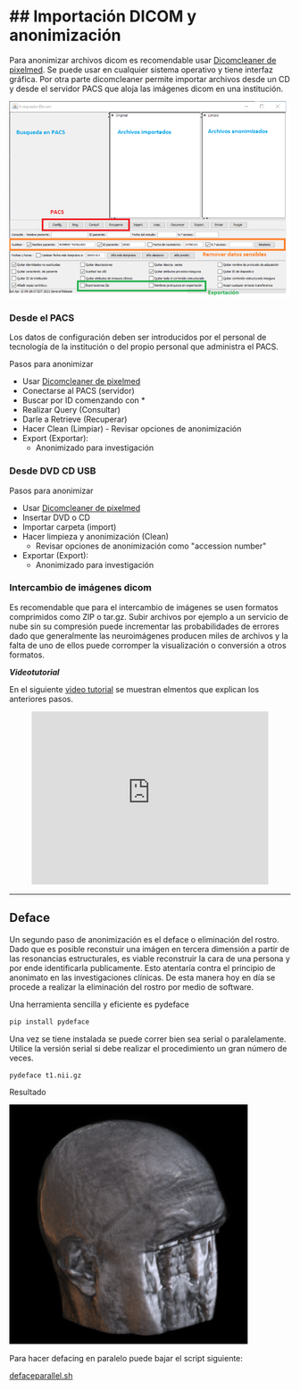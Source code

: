 # ## Importación DICOM y anonimización

Para anonimizar archivos dicom es recomendable usar [Dicomcleaner de pixelmed](http://www.dclunie.com/pixelmed/software/webstart/DicomCleanerUsage.html). Se puede usar en cualquier sistema operativo y tiene interfaz gráfica. Por otra parte dicomcleaner permite importar archivos desde un CD y desde el servidor PACS que aloja las imágenes dicom en una institución.

![dicomclean](img/dicomclean.png)

### Desde el PACS

Los datos de configuración deben ser introducidos por el personal de tecnología de la institución o del propio personal que administra el PACS.

Pasos para anonimizar

- Usar [Dicomcleaner de pixelmed](http://www.dclunie.com/pixelmed/software/webstart/DicomCleanerUsage.html)
- Conectarse al PACS (servidor)
- Buscar por ID comenzando con *
- Realizar Query (Consultar)
- Darle a Retrieve (Recuperar)
- Hacer Clean (Limpiar) - Revisar opciones de anonimización
- Export (Exportar):
  - Anonimizado para investigación

### Desde DVD CD USB

Pasos para anonimizar

- Usar [Dicomcleaner de pixelmed](http://www.dclunie.com/pixelmed/software/webstart/DicomCleanerUsage.html)
- Insertar DVD o CD
- Importar carpeta (import)
- Hacer limpieza y anonimización (Clean)
  - Revisar opciones de anonimización como "accession number"
- Exportar (Export):
  - Anonimizado para investigación

### Intercambio de imágenes dicom

Es recomendable que para el intercambio de imágenes se usen formatos comprimidos como ZIP o tar.gz. Subir archivos por ejemplo a un servicio de nube sin su compresión puede incrementar las probabilidades de errores dado que generalmente las neuroimágenes producen miles de archivos y la falta de uno de ellos puede corromper la visualización o conversión a otros formatos.

***Videotutorial***

En el siguiente [video tutorial](https://youtu.be/sTndWTDefVw) se muestran elmentos que explican los anteriores pasos.

<!-- blank line -->

<figure class="video_container">
  <iframe src="https://www.youtube.com/embed/sTndWTDefVw" width="100%" height="310" frameborder="0" allowfullscreen="true"> </iframe>
</figure>
<!-- blank line -->

* * *



## Deface

Un segundo paso de anonimización es el deface o eliminación del rostro. Dado que es posible reconstuir una imágen en tercera dimensión a partir de las resonancias estructurales, es viable reconstruir la cara de una persona y por ende identificarla publicamente. Esto atentaría contra el principio de anonimato en las investigaciones clínicas. De esta manera hoy en día se procede a realizar la eliminación del rostro por medio de software.

Una herramienta sencilla y eficiente es pydeface

```bash
pip install pydeface
```

Una vez se tiene instalada se puede correr bien sea serial o paralelamente. Utilice la versión serial si debe realizar el procedimiento un gran número de veces.

```bash
pydeface t1.nii.gz
```

Resultado

![](img/decafe.png)



Para hacer defacing en paralelo puede bajar el script siguiente:

[defaceparallel.sh](https://github.com/pabloreyesg/Scrips-to-MRI/blob/master/defaceparallel.sh)
